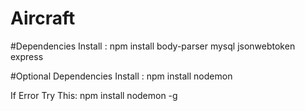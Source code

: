 # Aircraft

#Dependencies Install :
npm install body-parser mysql jsonwebtoken express

#Optional Dependencies Install :
 npm install nodemon
 
If Error Try This:
npm install nodemon -g
